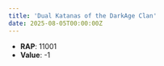 ```yaml
---
title: 'Dual Katanas of the DarkAge Clan'
date: 2025-08-05T00:00:00Z
---
```

- **RAP**: 11001
- **Value**: -1
